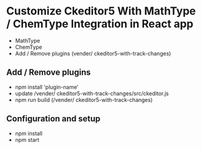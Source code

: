 <h1>Customize Ckeditor5 With MathType / ChemType Integration in React app</h1>

  - MathType
  - ChemType
  - Add / Remove plugins (vender/ ckeditor5-with-track-changes)
  
<h2>Add / Remove plugins </h2>
<ul>
  <li> npm install 'plugin-name' </li>
  <li>update  /vender/ ckeditor5-with-track-changes/src/ckeditor.js </li>
  <li> npm run build (/vender/ ckeditor5-with-track-changes) </li>
</ul>
<h2>Configuration and setup </h2>
<ul>
  <li>npm install</li>
   <li>npm start<l/i>
  </ul>
